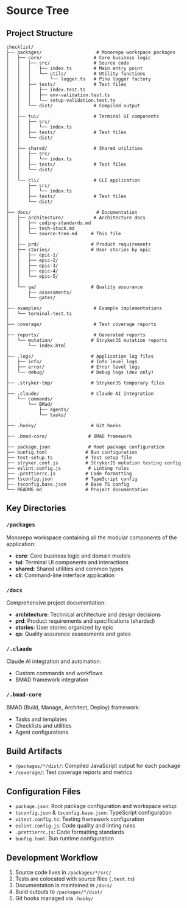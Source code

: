# Source Tree

## Project Structure

```
checklist/
├── packages/                    # Monorepo workspace packages
│   ├── core/                   # Core business logic
│   │   ├── src/                # Source code
│   │   │   ├── index.ts        # Main entry point
│   │   │   └── utils/          # Utility functions
│   │   │       └── logger.ts   # Pino logger factory
│   │   ├── tests/              # Test files
│   │   │   ├── index.test.ts
│   │   │   ├── env-validation.test.ts
│   │   │   └── setup-validation.test.ts
│   │   └── dist/               # Compiled output
│   │
│   ├── tui/                    # Terminal UI components
│   │   ├── src/
│   │   │   └── index.ts
│   │   ├── tests/              # Test files
│   │   └── dist/
│   │
│   ├── shared/                 # Shared utilities
│   │   ├── src/
│   │   │   └── index.ts
│   │   ├── tests/              # Test files
│   │   └── dist/
│   │
│   └── cli/                    # CLI application
│       ├── src/
│       │   └── index.ts
│       ├── tests/              # Test files
│       └── dist/
│
├── docs/                        # Documentation
│   ├── architecture/           # Architecture docs
│   │   ├── coding-standards.md
│   │   ├── tech-stack.md
│   │   └── source-tree.md     # This file
│   │
│   ├── prd/                   # Product requirements
│   ├── stories/               # User stories by epic
│   │   ├── epic-1/
│   │   ├── epic-2/
│   │   ├── epic-3/
│   │   ├── epic-4/
│   │   └── epic-5/
│   │
│   └── qa/                    # Quality assurance
│       ├── assessments/
│       └── gates/
│
├── examples/                   # Example implementations
│   └── terminal-test.ts
│
├── coverage/                   # Test coverage reports
│
├── reports/                    # Generated reports
│   └── mutation/              # StrykerJS mutation reports
│       └── index.html
│
├── .logs/                     # Application log files
│   ├── info/                  # Info level logs
│   ├── error/                 # Error level logs
│   └── debug/                 # Debug logs (dev only)
│
├── .stryker-tmp/              # StrykerJS temporary files
│
├── .claude/                   # Claude AI integration
│   └── commands/
│       └── BMad/
│           ├── agents/
│           └── tasks/
│
├── .husky/                    # Git hooks
│
├── .bmad-core/               # BMAD framework
│
├── package.json              # Root package configuration
├── bunfig.toml              # Bun configuration
├── test-setup.ts            # Test setup file
├── stryker.conf.js          # StrykerJS mutation testing config
├── eslint.config.js          # Linting rules
├── .prettierrc.js           # Code formatting
├── tsconfig.json            # TypeScript config
├── tsconfig.base.json       # Base TS config
└── README.md                # Project documentation
```

## Key Directories

### `/packages`

Monorepo workspace containing all the modular components of the application:

- **core**: Core business logic and domain models
- **tui**: Terminal UI components and interactions
- **shared**: Shared utilities and common types
- **cli**: Command-line interface application

### `/docs`

Comprehensive project documentation:

- **architecture**: Technical architecture and design decisions
- **prd**: Product requirements and specifications (sharded)
- **stories**: User stories organized by epic
- **qa**: Quality assurance assessments and gates

### `/.claude`

Claude AI integration and automation:

- Custom commands and workflows
- BMAD framework integration

### `/.bmad-core`

BMAD (Build, Manage, Architect, Deploy) framework:

- Tasks and templates
- Checklists and utilities
- Agent configurations

## Build Artifacts

- `/packages/*/dist/`: Compiled JavaScript output for each package
- `/coverage/`: Test coverage reports and metrics

## Configuration Files

- `package.json`: Root package configuration and workspace setup
- `tsconfig.json` & `tsconfig.base.json`: TypeScript configuration
- `vitest.config.ts`: Testing framework configuration
- `eslint.config.js`: Code quality and linting rules
- `.prettierrc.js`: Code formatting standards
- `bunfig.toml`: Bun runtime configuration

## Development Workflow

1. Source code lives in `/packages/*/src/`
2. Tests are colocated with source files (`.test.ts`)
3. Documentation is maintained in `/docs/`
4. Build outputs to `/packages/*/dist/`
5. Git hooks managed via `.husky/`
